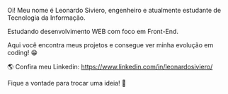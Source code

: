 Oi! Meu nome é Leonardo Siviero, engenheiro e atualmente estudante de Tecnologia da Informação.

Estudando desenvolvimento WEB com foco em Front-End.

Aqui você encontra meus projetos e consegue ver minha evolução em coding! 😁

🌎 Confira meu Linkedin: https://www.linkedin.com/in/leonardosiviero/

Fique a vontade para trocar uma ideia! 💬
